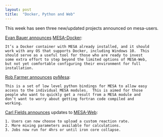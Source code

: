 ```yaml
---
layout: post
title:  "Docker, Python and Web"
---
```


This week has seen three new/updated projects announced on mesa-users.

[Evan Bauer announces][docker-announce] [MESA-Docker][docker]:

    It’s a Docker container with MESA already installed, and it should
    work with any OS that supports Docker, including Windows 10.  This
    should serve as a useful tool for those who are ready to invest
    some extra effort to step beyond the limited options of MESA-Web,
    but not yet comfortable configuring their environment for full
    installation.

[Rob Farmer announces][python-announce] [pyMesa][python]:

    This is a set of low level python bindings for MESA to allow easy
    access to the individual MESA modules.  This is aimed for those
    people who want to quickly get a result from a MESA module and
    don’t want to worry about getting fortran code compiled and
    working.

[Carl Fields announces][web-announce] updates to [MESA-Web][web]:

    1. Users can now choose to upload a custom reaction rate.
    2. More mixing parameters available for calculations.
    3. Jobs now run for 4hrs or until iron core collapse.



[web-announce]:https://lists.mesastar.org/pipermail/mesa-users/2017-September/007864.html
[docker-announce]:https://lists.mesastar.org/pipermail/mesa-users/2017-August/007853.html
[python-announce]:https://lists.mesastar.org/pipermail/mesa-users/2017-August/007856.html

[web]:http://mesa-web.asu.edu/
[docker]:https://github.com/evbauer/MESA-Docker
[python]:https://github.com/rjfarmer/pyMesa
